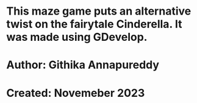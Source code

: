 # This maze game puts an alternative twist on the fairytale Cinderella. It was made using GDevelop. 


# Author: Githika Annapureddy
# Created: Novemeber 2023
